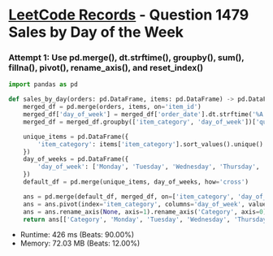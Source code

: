 # [LeetCode Records](../../README.md) - Question 1479 Sales by Day of the Week

### Attempt 1: Use pd.merge(), dt.strftime(), groupby(), sum(), fillna(), pivot(), rename_axis(), and reset_index()
```py
import pandas as pd

def sales_by_day(orders: pd.DataFrame, items: pd.DataFrame) -> pd.DataFrame:
    merged_df = pd.merge(orders, items, on='item_id')
    merged_df['day_of_week'] = merged_df['order_date'].dt.strftime('%A')
    merged_df = merged_df.groupby(['item_category', 'day_of_week'])['quantity'].sum().reset_index()

    unique_items = pd.DataFrame({
        'item_category': items['item_category'].sort_values().unique()
    })
    day_of_weeks = pd.DataFrame({
        'day_of_week': ['Monday', 'Tuesday', 'Wednesday', 'Thursday', 'Friday', 'Saturday', 'Sunday']
    })
    default_df = pd.merge(unique_items, day_of_weeks, how='cross')

    ans = pd.merge(default_df, merged_df, on=['item_category', 'day_of_week'], how='left').fillna(0)
    ans = ans.pivot(index='item_category', columns='day_of_week', values='quantity')
    ans = ans.rename_axis(None, axis=1).rename_axis('Category', axis=0).reset_index()
    return ans[['Category', 'Monday', 'Tuesday', 'Wednesday', 'Thursday', 'Friday', 'Saturday', 'Sunday']]
```
- Runtime: 426 ms (Beats: 90.00%)
- Memory: 72.03 MB (Beats: 12.00%)

<br>
